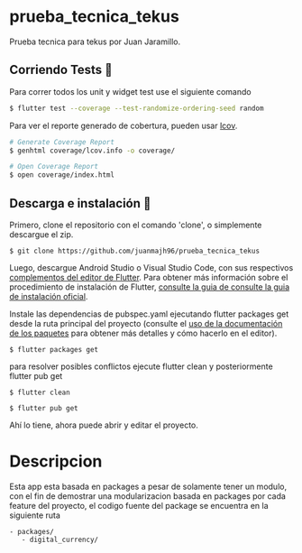 # prueba_tecnica_tekus

Prueba tecnica para tekus por Juan Jaramillo.

## Corriendo Tests 🧪

Para correr todos los unit y widget test use el siguiente comando

```sh
$ flutter test --coverage --test-randomize-ordering-seed random
```
Para ver el reporte generado de cobertura, pueden usar [lcov](https://github.com/linux-test-project/lcov).

```sh
# Generate Coverage Report
$ genhtml coverage/lcov.info -o coverage/

# Open Coverage Report
$ open coverage/index.html
```

## Descarga e instalación  🚀

Primero, clone el repositorio con el comando 'clone', o simplemente descargue el zip.

`$ git clone https://github.com/juanmajh96/prueba_tecnica_tekus`

Luego, descargue Android Studio o Visual Studio Code, con sus respectivos [complementos del editor de Flutter](https://flutter.dev/docs/get-started/editor). Para obtener más información sobre el procedimiento de instalación de Flutter, [consulte la guia de consulte la guia de instalación oficial](https://flutter.dev/).

Instale las dependencias de pubspec.yaml ejecutando flutter packages get desde la ruta principal del proyecto (consulte el [uso de la documentación de los paquetes](https://flutter.dev/docs/development/packages-and-plugins/using-packages#adding-a-package-dependency-to-an-app) para obtener más detalles y cómo hacerlo en el editor).

`$ flutter packages get`

para resolver posibles conflictos ejecute flutter clean y posteriormente flutter pub get

`$ flutter clean` 

`$ flutter pub get`

Ahí lo tiene, ahora puede abrir y editar el proyecto.

# Descripcion

Esta app esta basada en packages a pesar de solamente tener un modulo, con el fin de demostrar una modularizacion basada en packages por cada feature del proyecto, el codigo fuente del package se encuentra en la siguiente ruta

    - packages/
       - digital_currency/


